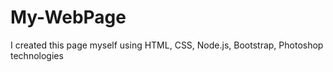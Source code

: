 # My-WebPage
I created this page myself using HTML, CSS, Node.js, Bootstrap, Photoshop technologies
